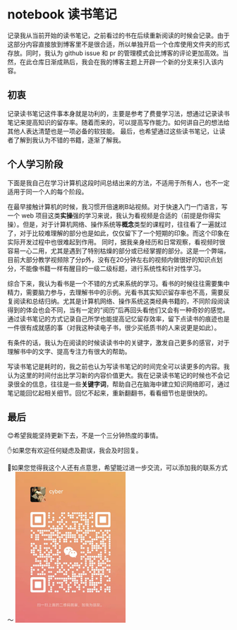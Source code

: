 # notebook 读书笔记

记录我从当前开始的读书笔记，之前看过的书在后续重新阅读的时候会记录。由于这部分内容直接放到博客里不是很合适，所以单独开启一个仓库使用文件夹的形式存放。同时，我认为 github issue 和 pr 的管理模式会比博客的评论更加高效。当然，在此仓库日渐成熟后，我会在我的博客主题上开辟一个新的分支来引入该内容。

## 初衷

记录读书笔记这件事本身就是功利的，主要是参考了费曼学习法，想通过记录读书笔记来提高知识的留存率。随着而来的，可以提高写作能力。如何讲自己的想法给其他人表达清楚也是一项必备的软技能。
最后，也希望通过这些读书笔记，让读者了解到我认为不错的书籍，逐渐了解我。

## 个人学习阶段

下面是我自己在学习计算机这段时间总结出来的方法，不适用于所有人，也不一定适用于同一个人的每个阶段。

在最早接触计算机的时候，我习惯开倍速刷B站视频。对于快速入门一门语言，写一个 web 项目这类**实操**强的学习来说，我认为看视频是合适的（前提是你得实操）。但是，对于计算机网络、操作系统等**概念**类型的课程时，往往看了一遍就过了，对于比较难理解的部分也是如此，仅仅留下了一个短期的印象。而这个印象在实际开发过程中也很难起到作用。
同时，据我亲身经历和日常观察，看视频时很容易一心二用，尤其是遇到了特别枯燥的部分或已经掌握的部分。这是一个弊端，目前大部分教学视频除了分p外，没有在20分钟左右的视频内做很好的知识点划分，不能像书籍一样有醒目的一级二级标题，进行系统性和针对性学习。

综合下来，我认为看书是一个不错的方式来系统的学习。看书的时候往往需要集中精力，需要脑力参与，去理解书中的示例。光看书其实知识留存率也不高，需要反复阅读和总结归纳。尤其是计算机网络、操作系统这类经典书籍的，不同阶段阅读得到的体会也会不同，当有一定的“阅历”后再回头看他们又会有一种奇妙的感觉。通过读书笔记的方式记录自己所学也能提高记忆留存效率，留下点读书的痕迹也是一件很有成就感的事（对我这种读电子书，很少买纸质书的人来说更是如此）。

有条件的话，我认为在阅读的时候读读书中的关键字，激发自己更多的感官，对于理解书中的文字、提高专注力有很大的帮助。

写读书笔记是耗时的，我之前也认为写读书笔记的时间完全可以读更多的内容。我认为这里的时间付出比学习新的内容价值更大。我在记录读书笔记的时候也不会记录很全的信息，往往是一些**关键字词**，帮助自己在脑海中建立知识网络即可，通过笔记能回忆起相关细节。回忆不起来，重新翻翻书，看看细节也是很快的。


## 最后

😊希望我能坚持更新下去，不是一个三分钟热度的事情。

✋如果您有欢迎任何疑虑及勘误，我会及时回复。

👬如果您觉得我这个人还有点意思，希望能过进一步交流，可以添加我的联系方式～
<img src="assets/global/cyber_wechat.jpg" alt="联系方式" style="width: 250px;">